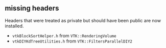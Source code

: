 ## missing headers

Headers that were treated as private but should have been public are now
installed.

- `vtkBlockSortHelper.h` from `VTK::RenderingVolume`
- `vtkDIYKdTreeUtilities.h` from `VTK::FiltersParallelDIY2`
